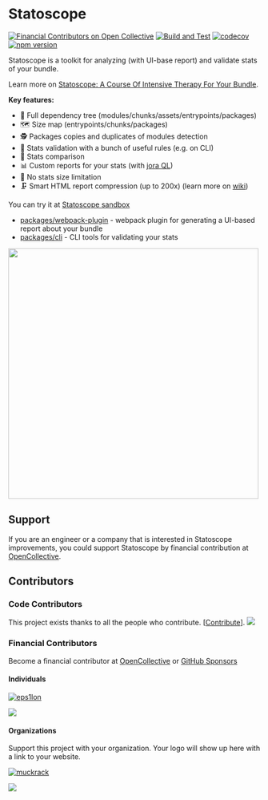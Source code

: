 # Statoscope

[![Financial Contributors on Open Collective](https://opencollective.com/statoscope/all/badge.svg?label=financial+contributors)](https://opencollective.com/statoscope) [![Build and Test](https://github.com/statoscope/statoscope/actions/workflows/ci.yml/badge.svg)](https://github.com/statoscope/statoscope/actions/workflows/ci.yml)
[![codecov](https://codecov.io/gh/statoscope/statoscope/branch/master/graph/badge.svg?token=0FB85kXcPz)](https://codecov.io/gh/statoscope/statoscope)
[![npm version](https://badge.fury.io/js/%40statoscope%2Fwebpack-plugin.svg)](https://badge.fury.io/js/%40statoscope%2Fwebpack-plugin)

Statoscope is a toolkit for analyzing (with UI-base report) and validate stats of your bundle.

Learn more on [Statoscope: A Course Of Intensive Therapy For Your Bundle](https://www.smashingmagazine.com/2022/02/statoscope-course-intensive-therapy-bundle/).

**Key features:**

- 🌳 Full dependency tree (modules/chunks/assets/entrypoints/packages)
- 🗺 Size map (entrypoints/chunks/packages)
- 🕵️ Packages copies and duplicates of modules detection
- 🧪 Stats validation with a bunch of useful rules (e.g. on CLI)
- 🔄 Stats comparison
- 📊 Custom reports for your stats (with [jora QL](https://discoveryjs.github.io/jora/))
- 🐘 No stats size limitation
- 🗜 Smart HTML report compression (up to 200x) (learn more on [wiki](https://github.com/statoscope/statoscope/wiki/Statoscope-5.25:-Compressing-stats-with-Binary-JSON))

You can try it at [Statoscope sandbox](https://statoscope.tech)

- [packages/webpack-plugin](packages/webpack-plugin) - webpack plugin for generating a UI-based report about your bundle
- [packages/cli](packages/cli) - CLI tools for validating your stats

<img src="packages/webpack-ui/docs/dashboard.png" width="500px"/>

## Support

If you are an engineer or a company that is interested in Statoscope improvements, you could support Statoscope by
financial contribution at [OpenCollective](https://opencollective.com/statoscope).

## Contributors

### Code Contributors

This project exists thanks to all the people who contribute. [[Contribute](CONTRIBUTING.md)].
<a href="https://github.com/undefined/undefined/graphs/contributors"><img src="https://opencollective.com/statoscope/contributors.svg?width=890&button=false" /></a>

### Financial Contributors

Become a financial contributor at [OpenCollective](https://opencollective.com/statoscope/contribute) or [GitHub Sponsors](https://github.com/sponsors/statoscope)

#### Individuals

[![eps1lon](https://avatars.githubusercontent.com/u/12292047?s=60&v=4)](https://github.com/eps1lon)

<a href="https://opencollective.com/statoscope"><img src="https://opencollective.com/statoscope/individuals.svg?width=890"></a>

#### Organizations

Support this project with your organization. Your logo will show up here with a link to your website.

[![muckrack](https://avatars.githubusercontent.com/u/2212508?s=60&v=4)](https://github.com/muckrack)

<a href="https://opencollective.com/statoscope"><img src="https://opencollective.com/statoscope/organizations.svg?width=890"></a>
